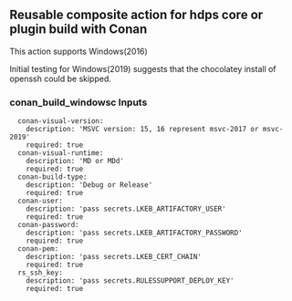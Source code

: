 ## Reusable composite action for hdps core or plugin build with Conan
This action supports Windows(2016)

Initial testing for Windows(2019) suggests that the chocolatey install of openssh could be skipped.

### conan_build_windowsc Inputs

```
  conan-visual-version:
    description: 'MSVC version: 15, 16 represent msvc-2017 or msvc-2019'
    required: true
  conan-visual-runtime:
    description: 'MD or MDd'
    required: true
  conan-build-type:
    description: 'Debug or Release'
    required: true
  conan-user:
    description: 'pass secrets.LKEB_ARTIFACTORY_USER'
    required: true
  conan-password:
    description: 'pass secrets.LKEB_ARTIFACTORY_PASSWORD'
    required: true
  conan-pem:
    description: 'pass secrets.LKEB_CERT_CHAIN'
    required: true
  rs_ssh_key:
    description: 'pass secrets.RULESSUPPORT_DEPLOY_KEY'
    required: true
```